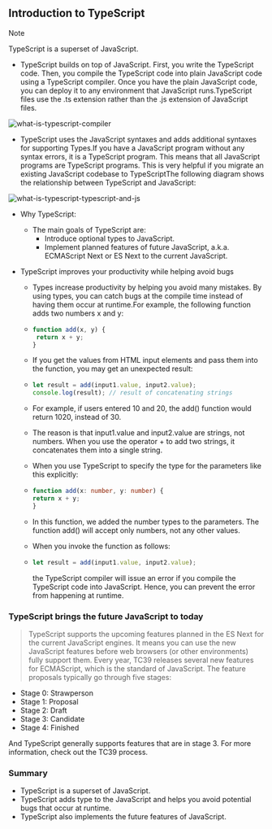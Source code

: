## Introduction to TypeScript
>[!NOTE]
>TypeScript is a superset of JavaScript.

- TypeScript builds on top of JavaScript. First, you write the TypeScript code. Then, you compile the TypeScript code into plain JavaScript code using a TypeScript compiler.
Once you have the plain JavaScript code, you can deploy it to any environment that JavaScript runs.TypeScript files use the .ts extension rather than the .js extension of JavaScript files.

![what-is-typescript-compiler](https://github.com/user-attachments/assets/13e20362-6d91-4f7b-bf7f-6ce67c8f00ef)

- TypeScript uses the JavaScript syntaxes and adds additional syntaxes for supporting Types.If you have a JavaScript program without any syntax errors, it is a TypeScript program. This means that all JavaScript programs are TypeScript programs. This is very helpful if you migrate an existing JavaScript codebase to TypeScriptThe following diagram shows the relationship between TypeScript and JavaScript:

![what-is-typescript-typescript-and-js](https://github.com/user-attachments/assets/4fe6ec8d-d445-41b9-89d3-56a129acadb1)

- Why TypeScript:
  - The main goals of TypeScript are:
    - Introduce optional types to JavaScript.
    - Implement planned features of future JavaScript, a.k.a. ECMAScript Next or ES Next to the current JavaScript.

- TypeScript improves your productivity while helping avoid bugs
  - Types increase productivity by helping you avoid many mistakes. By using types, you can catch bugs at the compile time instead of having them occur at runtime.For example, the following function adds two numbers x and y:
  - ```javascript
    function add(x, y) {
     return x + y;
    }
    ```
  - If you get the values from HTML input elements and pass them into the function, you may get an unexpected result:
  - ```javascript
    let result = add(input1.value, input2.value);
    console.log(result); // result of concatenating strings
    ```

  - For example, if users entered 10 and 20, the add() function would return 1020, instead of 30.
  - The reason is that input1.value and input2.value are strings, not numbers. When you use the operator + to add two strings, it concatenates them into a single string.
  - When you use TypeScript to specify the type for the parameters like this explicitly:
  - ```typescript
    function add(x: number, y: number) {
    return x + y;
    }
    ```
  -  In this function, we added the number types to the parameters. The function add() will accept only numbers, not any other values.
  -  When you invoke the function as follows:
  -  ```typescript
     let result = add(input1.value, input2.value);
     ```
     the TypeScript compiler will issue an error if you compile the TypeScript code into JavaScript. Hence, you can prevent the error from happening at runtime.

### TypeScript brings the future JavaScript to today
>TypeScript supports the upcoming features planned in the ES Next for the current JavaScript engines. It means you can use the new JavaScript features before web browsers (or other environments) fully support them.
Every year, TC39 releases several new features for ECMAScript, which is the standard of JavaScript. The feature proposals typically go through five stages:
  - Stage 0: Strawperson
  - Stage 1: Proposal
  - Stage 2: Draft
  - Stage 3: Candidate
  - Stage 4: Finished
    
And TypeScript generally supports features that are in stage 3. For more information, check out the TC39 process.

### Summary
- TypeScript is a superset of JavaScript.
- TypeScript adds type to the JavaScript and helps you avoid potential bugs that occur at runtime.
- TypeScript also implements the future features of JavaScript.
